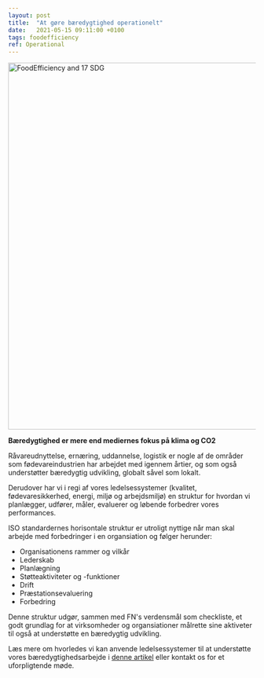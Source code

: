 ```yaml
---
layout: post
title:  "At gøre bæredygtighed operationelt"
date:   2021-05-15 09:11:00 +0100
tags: foodefficiency
ref: Operational
---
```


<img width="747" alt="FoodEfficiency and 17 SDG" src="https://user-images.githubusercontent.com/75361000/119142928-54052600-ba47-11eb-80bf-11e18a0c4130.png#w450">


**Bæredygtighed er mere end mediernes fokus på klima og CO2**

Råvareudnyttelse, ernæring, uddannelse, logistik er nogle af de områder som fødevareindustrien har arbejdet med igennem årtier, og som også understøtter bæredygtig udvikling, globalt såvel som lokalt.

Derudover har vi i regi af vores ledelsessystemer (kvalitet, fødevaresikkerhed, energi, miljø og arbejdsmiljø) en struktur for hvordan vi planlægger, udfører, måler, evaluerer og løbende forbedrer vores performances.

ISO standardernes horisontale struktur er utroligt nyttige når man skal arbejde med forbedringer i en organsiation og følger herunder:
- Organisationens rammer og vilkår
- Lederskab
- Planlægning
- Støtteaktiviteter og -funktioner
- Drift
- Præstationsevaluering
- Forbedring

Denne struktur udgør, sammen med FN's verdensmål som checkliste, et godt grundlag for at virksomheder og organsiationer målrette sine aktiveter til også at understøtte en bæredygtig udvikling. 

Læs mere om hvorledes vi kan anvende ledelsessystemer til at understøtte vores bæredygtighedsarbejde i [denne artikel](/assets/publications/2021_At%20g%C3%B8re%20b%C3%A6redygtighed%20operationelt_Maj%202021.pdf) eller kontakt os for et uforpligtende møde. 


